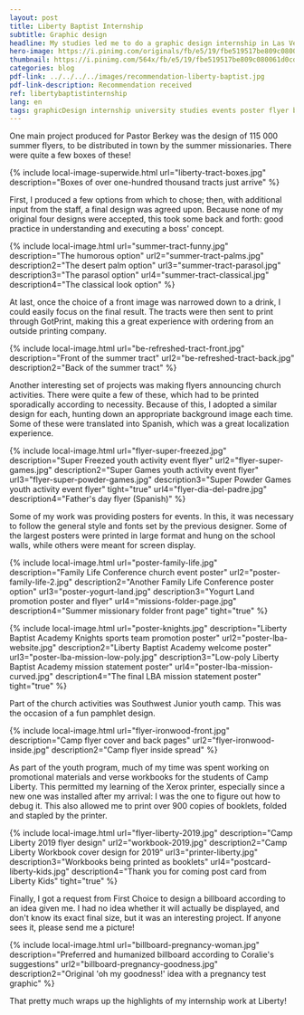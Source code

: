 ```yaml
---
layout: post
title: Liberty Baptist Internship
subtitle: Graphic design
headline: My studies led me to do a graphic design internship in Las Vegas at Liberty Baptist Church.
hero-image: https://i.pinimg.com/originals/fb/e5/19/fbe519517be809c080061d0cdc898c6a.jpg
thumbnail: https://i.pinimg.com/564x/fb/e5/19/fbe519517be809c080061d0cdc898c6a.jpg
categories: blog
pdf-link: ../../../../images/recommendation-liberty-baptist.jpg
pdf-link-description: Recommendation received
ref: libertybaptistinternship
lang: en
tags: graphicDesign internship university studies events poster flyer brochure InDesign Photoshop Illustrator
---
```


One main project produced for Pastor Berkey was the design of 115&nbsp;000 summer flyers, to be distributed in town by the summer missionaries. There were quite a few boxes of these!

{% include local-image-superwide.html url="liberty-tract-boxes.jpg" description="Boxes of over one-hundred thousand tracts just arrive" %}

First, I produced a few options from which to chose; then, with additional input from the staff, a final design was agreed upon. Because none of my original four designs were accepted, this took some back and forth: good practice in understanding and executing a boss' concept.

{% include local-image.html url="summer-tract-funny.jpg" description="The humorous option" url2="summer-tract-palms.jpg" description2="The desert palm option" url3="summer-tract-parasol.jpg" description3="The parasol option" url4="summer-tract-classical.jpg" description4="The classical look option" %}

At last, once the choice of a front image was narrowed down to a drink, I could easily focus on the final result. The tracts were then sent to print through GotPrint, making this a great experience with ordering from an outside printing company.

{% include local-image.html url="be-refreshed-tract-front.jpg" description="Front of the summer tract" url2="be-refreshed-tract-back.jpg" description2="Back of the summer tract" %}

Another interesting set of projects was making flyers announcing church activities. There were quite a few of these, which had to be printed sporadically according to necessity. Because of this, I adopted a similar design for each, hunting down an appropriate background image each time. Some of these were translated into Spanish, which was a great localization experience.

{% include local-image.html url="flyer-super-freezed.jpg" description="Super Freezed youth activity event flyer" url2="flyer-super-games.jpg" description2="Super Games youth activity event flyer" url3="flyer-super-powder-games.jpg" description3="Super Powder Games youth activity event flyer" tight="true" url4="flyer-dia-del-padre.jpg" description4="Father's day flyer (Spanish)" %}

Some of my work was providing posters for events. In this, it was necessary to follow the general style and fonts set by the previous designer. Some of the largest posters were printed in large format and hung on the school walls, while others were meant for screen display.

{% include local-image.html url="poster-family-life.jpg" description="Family Life Conference church event poster" url2="poster-family-life-2.jpg" description2="Another Family Life Conference poster option" url3="poster-yogurt-land.jpg" description3="Yogurt Land promotion poster and flyer" url4="missions-folder-page.jpg" description4="Summer missionary folder front page" tight="true" %}

{% include local-image.html url="poster-knights.jpg" description="Liberty Baptist Academy Knights sports team promotion poster" url2="poster-lba-website.jpg" description2="Liberty Baptist Academy welcome poster" url3="poster-lba-mission-low-poly.jpg" description3="Low-poly Liberty Baptist Academy mission statement poster" url4="poster-lba-mission-curved.jpg" description4="The final LBA mission statement poster" tight="true" %}

Part of the church activities was Southwest Junior youth camp. This was the occasion of a fun pamphlet design.

{% include local-image.html url="flyer-ironwood-front.jpg" description="Camp flyer cover and back pages" url2="flyer-ironwood-inside.jpg" description2="Camp flyer inside spread" %}

As part of the youth program, much of my time was spent working on promotional materials and verse workbooks for the students of Camp Liberty. This permitted my learning of the Xerox printer, especially since a new one was installed after my arrival: I was the one to figure out how to debug it. This also allowed me to print over 900 copies of booklets, folded and stapled by the printer.

{% include local-image.html url="flyer-liberty-2019.jpg" description="Camp Liberty 2019 flyer design" url2="workbook-2019.jpg" description2="Camp Liberty Workbook cover design for 2019" url3="printer-liberty.jpg" description3="Workbooks being printed as booklets" url4="postcard-liberty-kids.jpg" description4="Thank you for coming post card from Liberty Kids" tight="true" %}

Finally, I got a request from First Choice to design a billboard according to an idea given me. I had no idea whether it will actually be displayed, and don't know its exact final size, but it was an interesting project. If anyone sees it, please send me a picture!

{% include local-image.html url="billboard-pregnancy-woman.jpg" description="Preferred and humanized billboard according to Coralie's suggestions" url2="billboard-pregnancy-goodness.jpg" description2="Original 'oh my goodness!' idea with a pregnancy test graphic" %}

That pretty much wraps up the highlights of my internship work at Liberty!
